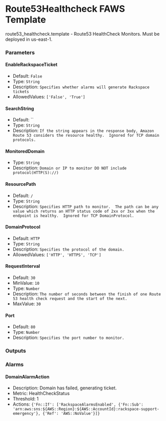 Route53Healthcheck FAWS Template
================================
route53_healthcheck.template - Route53 HealthCheck Monitors. Must be deployed in us-east-1.
### Parameters

#### EnableRackspaceTicket
- Default: `False`
- Type: `String`
- Description: `Specifies whether alarms will generate Rackspace tickets`
- AllowedValues: `['False', 'True']`

#### SearchString
- Default: ``
- Type: `String`
- Description: `If the string appears in the response body, Amazon Route 53 considers the resource healthy.  Ignored for TCP domain protocols.`

#### MonitoredDomain
- Type: `String`
- Description: `Domain or IP to monitor DO NOT include protocol(HTTP(S)://) `

#### ResourcePath
- Default: `/`
- Type: `String`
- Description: `Specifies HTTP path to monitor.  The path can be any value which returns an HTTP status code of 2xx or 3xx when the endpoint is healthy.  Ignored for TCP DomainProtocol.`

#### DomainProtocol
- Default: `HTTP`
- Type: `String`
- Description: `Specifies the protocol of the domain.`
- AllowedValues: `['HTTP', 'HTTPS', 'TCP']`

#### RequestInterval
- Default: `30`
- MinValue: `10`
- Type: `Number`
- Description: `The number of seconds between the finish of one Route 53 health check request and the start of the next.`
- MaxValue: `30`

#### Port
- Default: `80`
- Type: `Number`
- Description: `Specifies the port number to monitor.`

### Outputs

### Alarms
#### DomainAlarmAction
- Description: Domain has failed, generating ticket.
- Metric: HealthCheckStatus
- Threshold: 1
- Actions: `{'Fn::If': ['RackspaceAlarmsEnabled', {'Fn::Sub': 'arn:aws:sns:${AWS::Region}:${AWS::AccountId}:rackspace-support-emergency'}, {'Ref': 'AWS::NoValue'}]}`
